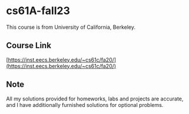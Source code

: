 # cs61A-fall23  
This course is from University of California, Berkeley.

## Course Link  
[https://inst.eecs.berkeley.edu/~cs61c/fa20/](https://inst.eecs.berkeley.edu/~cs61c/fa20/) 

## Note  
All my solutions provided for homeworks, labs and projects are accurate, and I have additionally furnished solutions for optional problems.
